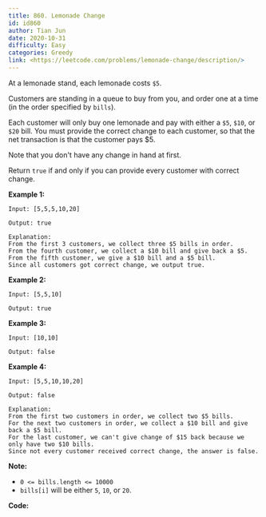 ```yaml
---
title: 860. Lemonade Change
id: id860
author: Tian Jun
date: 2020-10-31
difficulty: Easy
categories: Greedy
link: <https://leetcode.com/problems/lemonade-change/description/>
---
```


At a lemonade stand, each lemonade costs `$5`.

Customers are standing in a queue to buy from you, and order one at a time (in
the order specified by `bills`).

Each customer will only buy one lemonade and pay with either a `$5`, `$10`, or
`$20` bill.  You must provide the correct change to each customer, so that the
net transaction is that the customer pays $5.

Note that you don't have any change in hand at first.

Return `true` if and only if you can provide every customer with correct
change.



**Example 1:**
            
	Input: [5,5,5,10,20]    
	Output: true    
	Explanation:    From the first 3 customers, we collect three $5 bills in order.    From the fourth customer, we collect a $10 bill and give back a $5.    From the fifth customer, we give a $10 bill and a $5 bill.    Since all customers got correct change, we output true.    

**Example 2:**
            
	Input: [5,5,10]    
	Output: true    

**Example 3:**
            
	Input: [10,10]    
	Output: false    

**Example 4:**
            
	Input: [5,5,10,10,20]    
	Output: false    
	Explanation:    From the first two customers in order, we collect two $5 bills.    For the next two customers in order, we collect a $10 bill and give back a $5 bill.    For the last customer, we can't give change of $15 back because we only have two $10 bills.    Since not every customer received correct change, the answer is false.    



**Note:**

  * `0 <= bills.length <= 10000`
  * `bills[i]` will be either `5`, `10`, or `20`.


**Code:**
